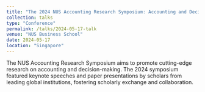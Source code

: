 ```yaml
---
title: "The 2024 NUS Accounting Research Symposium: Accounting and Decision-Making"
collection: talks
type: "Conference"
permalink: /talks/2024-05-17-talk
venue: "NUS Business School"
date: 2024-05-17
location: "Singapore"
---
```


The NUS Accounting Research Symposium aims to promote cutting-edge research on accounting and decision-making. The 2024 symposium featured keynote speeches and paper presentations by scholars from leading global institutions, fostering scholarly exchange and collaboration. 
